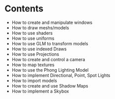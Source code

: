 # Contents

- How to create and manipulate windows
- How to draw meshs/models
- How to use shaders
- How to use uniforms
- How to use GLM to transform models
- How to use indexed Draws
- How to use Projections
- How to create and control a camera
- How to map textures
- How to use the Phong Lighting Model
- How to implement Directional, Point, Spot Lights
- How to import models
- How to create and use Shadow Maps
- How to implement a Skybox
